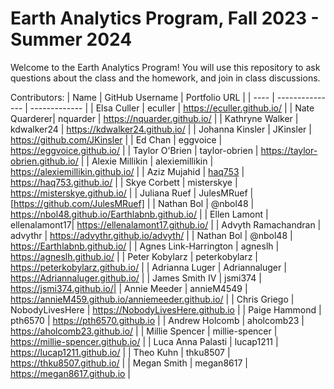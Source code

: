 # Earth Analytics Program, Fall 2023 - Summer 2024

Welcome to the Earth Analytics Program! You will use this repository to ask questions about the class and the homework, and join in class discussions.

Contributors:
| Name | GitHub Username | Portfolio URL |
| ---- | --------------- | ------------- |
| Elsa Culler | eculler | https://eculler.github.io/ |
| Nate Quarderer| nquarder | https://nquarder.github.io/ |
| Kathryne Walker | kdwalker24 | https://kdwalker24.github.io/ |
| Johanna Kinsler | JKinsler | https://github.com/JKinsler |
| Ed Chan | eggvoice | https://eggvoice.github.io/ |
| Taylor O'Brien | taylor-obrien | https://taylor-obrien.github.io/ |
| Alexie Millikin | alexiemillikin | https://alexiemillikin.github.io/ |
| Aziz Mujahid | [haq753](https://github.com/haq753) | https://haq753.github.io/ |
| Skye Corbett | misterskye | https://misterskye.github.io/ |
| Juliana Ruef | JulesMRuef | [https://github.com/JulesMRuef] |
| Nathan Bol | @nbol48 | https://nbol48.github.io/Earthlabnb.github.io/ |
| Ellen Lamont | ellenalamont17| https://ellenalamont17.github.io/ |
| Advyth Ramachandran | advythr | https://advythr.github.io/advyth/ |
| Nathan Bol | @nbol48 | https://Earthlabnb.github.io/ |
| Agnes Link-Harrington | agneslh | https://agneslh.github.io/ |
| Peter Kobylarz | peterkobylarz | https://peterkobylarz.github.io/ |
| Adrianna Luger | Adriannaluger | https://Adriannaluger.github.io/ |
| James Smith IV | jsmi374 | https://jsmi374.github.io/|
| Annie Meeder | annieM4549 | https://annieM459.github.io/anniemeeder.github.io/ |
| Chris Griego | NobodyLivesHere | https://NobodyLivesHere.github.io |
| Paige Hammond | pth6570 | https://pth6570.github.io |
| Andrew Holcomb | aholcomb23 | https://aholcomb23.github.io/ |
| Millie Spencer | millie-spencer | https://millie-spencer.github.io/ | 
| Luca Anna Palasti | lucap1211 | https://lucap1211.github.io/ |
| Theo Kuhn | thku8507 | https://thku8507.github.io/ |
| Megan Smith | megan8617 | https://megan8617.github.io |